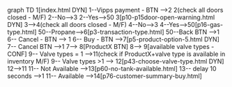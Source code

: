 graph TD
1[index.html DYN]
1--Vipps payment - BTN -->2
2(check all doors closed - M/F)
2--No-->3
2--Yes-->50
3[p10-p15door-open-warning.html DYN]
3-->4(check all doors closed - M/F)
4--No-->3
4--Yes-->50[p16-gas-type.html]
50--Propane-->6[p3-transaction-type.html]
50--Back BTN -->1
6-- Cancel - BTN --> 1
6-- Buy - BTN -->7[p5-product-option-5.html DYN]
7-- Cancel BTN -->1
7--> 8[ProductX BTN]
8--> 9[available valve types - CONF]
9-- Valve types = 1 -->11(check if ProductX+valve type is available in inventory M/F)
9-- Valve types >1 --> 12[p43-choose-valve-type.html DYN]
12-->11
11-- Not Available -->13[p60-no-tank-available.html]
13-- delay 10 seconds -->1
11-- Available -->14[p76-customer-summary-buy.html]
